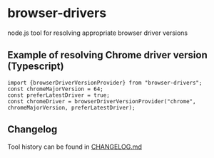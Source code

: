 # browser-drivers
node.js tool for resolving appropriate browser driver versions

## Example of resolving Chrome driver version (Typescript)
```
import {browserDriverVersionProvider} from "browser-drivers";
const chromeMajorVersion = 64;
const preferLatestDriver = true;
const chromeDriver = browserDriverVersionProvider("chrome", chromeMajorVersion, preferLatestDriver);
```
## Changelog
Tool history can be found in [CHANGELOG.md](CHANGELOG.md)